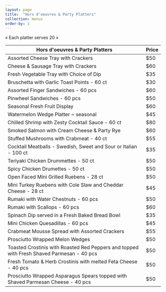 ```yaml
---
layout: page
title:  "Hors d'oeuvres & Party Platters"
collection: menus
order-by: 1
---
```


« Each platter serves 20 »


Hors d'oeuvres & Party Platters | Price
-------------| --------
Assorted Cheese Tray with Crackers | $50
Cheese & Sausage Tray with Crackers | $60
Fresh Vegetable Tray with Choice of Dip | $35
Bruschetta with Garlic Toast Points - 60 ct  | $30
Assorted Finger Sandwiches - 60 pcs | $60
Pinwheel Sandwiches - 60 pcs | $50
Seasonal Fresh Fruit Display | $60
Watermelon Wedge Platter ~ seasonal | $45
Chilled Shrimp with Zesty Cocktail Sauce - 60 ct | $80
Smoked Salmon with Cream Cheese & Party Rye | $60
Stuffed Mushrooms with Crabmeat - 40 ct | $55
Cocktail Meatballs - Swedish, Sweet and Sour or Italian - 100 ct | $35
Teriyaki Chicken Drummettes - 50 ct | $50
Spicy Chicken Drumettes - 50 ct | $50
Open Faced Mini Grilled Ruebens - 28 ct | $50
Mini Turkey Ruebens with Cole Slaw and Cheddar Cheese - 28 ct | $45
Rumaki with Water Chestnuts - 60 pcs | $50
Rumaki with Scallops - 60 pcs | $60
Spinach Dip served in a Fresh Baked Bread Bowl  | $35
Mini Chicken Quesadillas - 60 pcs | $45
Crabmeat Mousse Spread with Assorted Crackers | $55
Prosciutto Wrapped Melon Wedges | $50
Toasted Crostinis with Roasted Red Peppers and topped with Fresh Shaved Parmesan - 40 pcs | $50
Fresh Tomato & Herb Crostinis with melted Feta Cheese - 40 pcs | $50
Prosciutto Wrapped Asparagus Spears topped with Shaved Parmesan Cheese - 40 pcs | $50